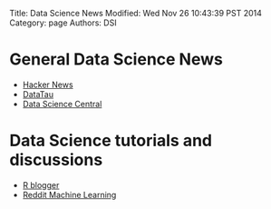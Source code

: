 Title: Data Science News 
Modified: Wed Nov 26 10:43:39 PST 2014
Category: page
Authors: DSI

# General Data Science News

* [Hacker News](https://news.ycombinator.com/)
* [DataTau](http://www.datatau.com/)
* [Data Science Central](http://www.datasciencecentral.com)

# Data Science tutorials and discussions 
* [R blogger](www.r-bloggers.com/)
* [Reddit Machine Learning](https://www.reddit.com/r/MachineLearning/)

